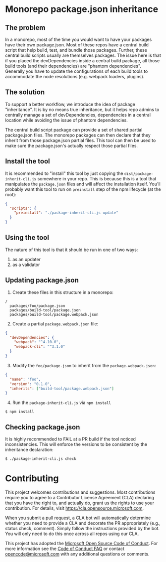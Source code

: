 # Monorepo package.json inheritance

## The problem

In a monorepo, most of the time you would want to have your packages have their own package.json. Most of these
repos have a central build script that help build, test, and bundle those packages. Further, these central build
scripts usually are themselves packages. The issue here is that if you placed the devDependencies inside a central
build package, all those build tools (and their dependencies) are "phantom dependencies". Generally you have to
update the configurations of each build tools to accommodate the node resolutions (e.g. webpack loaders, plugins).

## The solution

To support a better workflow, we introduce the idea of package "inheritance". It is by no means true inheritance, 
but it helps repo admins to centrally manage a set of devDependencies, dependencies in a central location while
avoiding the issue of phantom dependencies.

The central build script package can provide a set of shared partial package.json files. The monorepo packages
can then declare that they inherit from those package.json partial files. This tool can then be used to make
sure the package.json's actually respect those partial files.

## Install the tool

It is recommended to "install" this tool by just copying the `dist/package-inherit-cli.js` somewhere in your
repo. This is because this is a tool that manipulates the `package.json` files and will affect the installation
itself. You'll probably want this tool to run on `preinstall` step of the npm lifecycle (at the root):

```json
{
  "scripts": {
    "preinstall": "./package-inherit-cli.js update"
  }
}
```

## Using the tool

The nature of this tool is that it should be run in one of two ways:

1. as an updater
2. as a validator

## Updating package.json

1. Create these files in this structure in a monorepo:

```
/
  packages/foo/package.json
  packages/build-tool/package.json
  packages/build-tool/package.webpack.json
```

2. Create a partial `package.webpack.json` file:

```json
{
  "devDependencies": {
    "webpack": "^4.10.0",
    "webpack-cli": "^3.1.0"
  }
}
```

3. Modify the `foo/package.json` to inherit from the `package.webpack.json`:

```json
{
  "name": "foo",
  "version": "0.1.0",
  "inherits": ["build-tool/package.webpack.json"]
}
```

4. Run the `package-inherit-cli.js` via `npm install`

```
$ npm install
```

## Checking package.json

It is highly recommended to FAIL at a PR build if the tool noticed inconsistencies. This will enforce
the versions to be consistent by the inheritance declaration:

```
$ ./package-inherit-cli.js check
```

# Contributing

This project welcomes contributions and suggestions.  Most contributions require you to agree to a
Contributor License Agreement (CLA) declaring that you have the right to, and actually do, grant us
the rights to use your contribution. For details, visit https://cla.opensource.microsoft.com.

When you submit a pull request, a CLA bot will automatically determine whether you need to provide
a CLA and decorate the PR appropriately (e.g., status check, comment). Simply follow the instructions
provided by the bot. You will only need to do this once across all repos using our CLA.

This project has adopted the [Microsoft Open Source Code of Conduct](https://opensource.microsoft.com/codeofconduct/).
For more information see the [Code of Conduct FAQ](https://opensource.microsoft.com/codeofconduct/faq/) or
contact [opencode@microsoft.com](mailto:opencode@microsoft.com) with any additional questions or comments.
